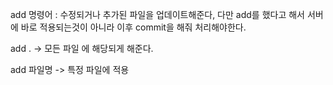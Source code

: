 add 명령어 : 수정되거나 추가된 파일을 업데이트해준다, 다만 add를 했다고 해서 서버에 바로 적용되는것이 아니라 이후 commit을 해줘 처리해야한다.

add . -> 모든 파일 에 해당되게 해준다.

add 파일명 -> 특정 파일에 적용

